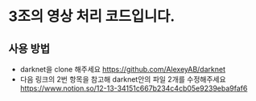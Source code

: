 # 3조의 영상 처리 코드입니다.
## 사용 방법
- darknet을 clone 해주세요 https://github.com/AlexeyAB/darknet
- 다음 링크의 2번 항목을 참고해 darknet안의 파일 2개를 수정해주세요 https://www.notion.so/12-13-34151c667b234c4cb05e9239eba9faf6
